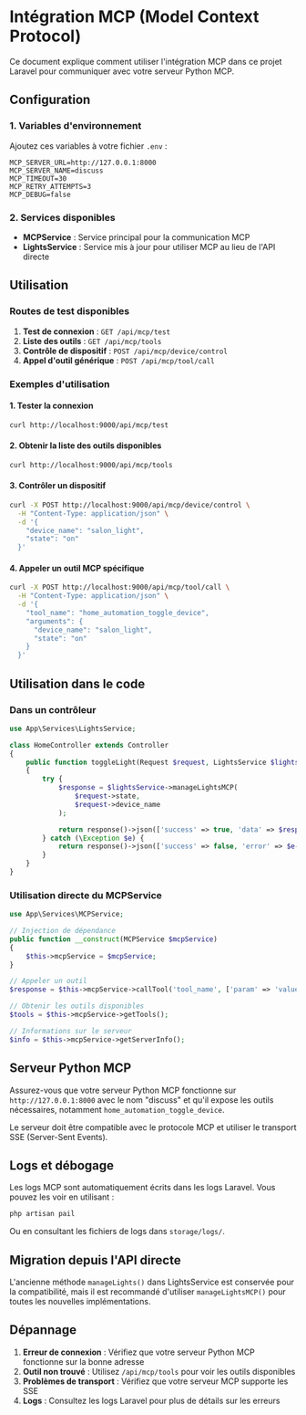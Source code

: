 # Intégration MCP (Model Context Protocol)

Ce document explique comment utiliser l'intégration MCP dans ce projet Laravel pour communiquer avec votre serveur Python MCP.

## Configuration

### 1. Variables d'environnement

Ajoutez ces variables à votre fichier `.env` :

```env
MCP_SERVER_URL=http://127.0.0.1:8000
MCP_SERVER_NAME=discuss
MCP_TIMEOUT=30
MCP_RETRY_ATTEMPTS=3
MCP_DEBUG=false
```

### 2. Services disponibles

- **MCPService** : Service principal pour la communication MCP
- **LightsService** : Service mis à jour pour utiliser MCP au lieu de l'API directe

## Utilisation

### Routes de test disponibles

1. **Test de connexion** : `GET /api/mcp/test`
2. **Liste des outils** : `GET /api/mcp/tools`
3. **Contrôle de dispositif** : `POST /api/mcp/device/control`
4. **Appel d'outil générique** : `POST /api/mcp/tool/call`

### Exemples d'utilisation

#### 1. Tester la connexion

```bash
curl http://localhost:9000/api/mcp/test
```

#### 2. Obtenir la liste des outils disponibles

```bash
curl http://localhost:9000/api/mcp/tools
```

#### 3. Contrôler un dispositif

```bash
curl -X POST http://localhost:9000/api/mcp/device/control \
  -H "Content-Type: application/json" \
  -d '{
    "device_name": "salon_light",
    "state": "on"
  }'
```

#### 4. Appeler un outil MCP spécifique

```bash
curl -X POST http://localhost:9000/api/mcp/tool/call \
  -H "Content-Type: application/json" \
  -d '{
    "tool_name": "home_automation_toggle_device",
    "arguments": {
      "device_name": "salon_light",
      "state": "on"
    }
  }'
```

## Utilisation dans le code

### Dans un contrôleur

```php
use App\Services\LightsService;

class HomeController extends Controller
{
    public function toggleLight(Request $request, LightsService $lightsService)
    {
        try {
            $response = $lightsService->manageLightsMCP(
                $request->state,
                $request->device_name
            );

            return response()->json(['success' => true, 'data' => $response]);
        } catch (\Exception $e) {
            return response()->json(['success' => false, 'error' => $e->getMessage()], 500);
        }
    }
}
```

### Utilisation directe du MCPService

```php
use App\Services\MCPService;

// Injection de dépendance
public function __construct(MCPService $mcpService)
{
    $this->mcpService = $mcpService;
}

// Appeler un outil
$response = $this->mcpService->callTool('tool_name', ['param' => 'value']);

// Obtenir les outils disponibles
$tools = $this->mcpService->getTools();

// Informations sur le serveur
$info = $this->mcpService->getServerInfo();
```

## Serveur Python MCP

Assurez-vous que votre serveur Python MCP fonctionne sur `http://127.0.0.1:8000` avec le nom "discuss" et qu'il expose les outils nécessaires, notamment `home_automation_toggle_device`.

Le serveur doit être compatible avec le protocole MCP et utiliser le transport SSE (Server-Sent Events).

## Logs et débogage

Les logs MCP sont automatiquement écrits dans les logs Laravel. Vous pouvez les voir en utilisant :

```bash
php artisan pail
```

Ou en consultant les fichiers de logs dans `storage/logs/`.

## Migration depuis l'API directe

L'ancienne méthode `manageLights()` dans LightsService est conservée pour la compatibilité, mais il est recommandé d'utiliser `manageLightsMCP()` pour toutes les nouvelles implémentations.

## Dépannage

1. **Erreur de connexion** : Vérifiez que votre serveur Python MCP fonctionne sur la bonne adresse
2. **Outil non trouvé** : Utilisez `/api/mcp/tools` pour voir les outils disponibles
3. **Problèmes de transport** : Vérifiez que votre serveur MCP supporte les SSE
4. **Logs** : Consultez les logs Laravel pour plus de détails sur les erreurs